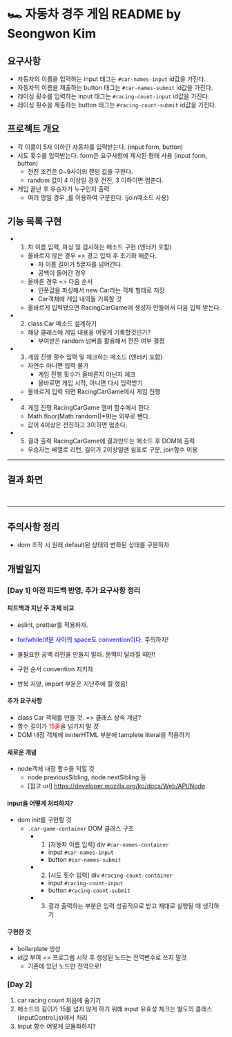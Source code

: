 # 🏎️ 자동차 경주 게임 README by Seongwon Kim

## 요구사항
- 자동차의 이름을 입력하는 input 태그는 `#car-names-input` id값을 가진다.
- 자동차의 이름을 제출하는 button 태그는 `#car-names-submit` id값을 가진다.
- 레이싱 횟수를 입력하는 input 태그는 `#racing-count-input` id값을 가진다.
- 레이싱 횟수을 제출하는 button 태그는 `#racing-count-submit` id값을 가진다.

## 프로젝트 개요
- 각 이름이 5자 이하인 자동차를 입력받는다. (input form, button)
- 시도 횟수를 입력받는다. form은 요구사항에 제시된 형태 사용 (input form, button)
  - 전진 조건은 0~9사이의 랜덤 값을 구한다.
  - random 값이 4 이상일 경우 전진, 3 이하이면 멈춘다.
- 게임 끝난 후 우승자가 누구인지 출력
  - 여러 명일 경우 ,를 이용하여 구분한다. (join메소드 사용)

## 기능 목록 구현
- 1. 차 이름 입력, 파싱 및 검사하는 메소드 구현 (엔터키 포함)
  - 올바르지 않은 경우 => 경고 입력 후 초기화 해준다.
    - 차 이름 길이가 5글자를 넘어간다.
    - 공백이 들어간 경우
  - 올바른 경우 => 다음 순서
    - 인풋값을 파싱해서 new Car라는 객체 형태로 저장
    - Car객체에 게임 내역들 기록할 것
  - 올바르게 입력됐으면 RacingCarGame에 생성자 만들어서 다음 입력 받는다.

- 2. class Car 메소드 설계하기
  - 해당 클래스에 게임 내용을 어떻게 기록할것인가?
    - 부여받은 random 넘버를 활용해서 전진 여부 결정

- 3. 게임 진행 횟수 입력 및 체크하는 메소드 (엔터키 포함)
  - 자연수 아니면 입력 불가
    - 게임 진행 횟수가 올바른지 아닌지 체크
    - 올바르면 게임 시작, 아니면 다시 입력받기
  - 올바르게 입력 되면 RacingCarGame에서 게임 진행

- 4. 게임 진행 RacingCarGame 멤버 함수에서 한다.
  - Math.floor(Math.random()*9)는 외부로 뺀다.
  - 값이 4이상은 전진하고 3이하면 멈춘다.

- 5. 결과 출력 RacingCarGame에 결과만드는 메소드 후 DOM에 출력
  - 우승자는 배열로 리턴, 길이가 2이상일땐 쉼표로 구분, join함수 이용

<hr/>

## 결과 화면

<br/>
<hr/>

## 주의사항 정리
  - dom 조작 시 원래 default된 상태와 변화된 상태를 구분하자

## 개발일지

### [Day 1] 이전 피드백 반영, 추가 요구사항 정리
#### 피드백과 지난 주 과제 비교
  - eslint, prettier를 적용하자.
  - <span style="color:blue">for/while/if문 사이의 space도 convention이다.</span> 주의하자!
  - 불필요한 공백 라인을 만들지 말라. 문맥이 달라질 때만!
  - 구현 순서 convention 지키자

  - 반복 지양, import 부분은 지난주에 잘 했음!

#### 추가 요구사항
  - class Car 객체를 만들 것. => 클래스 상속 개념?
  - 함수 길이가 <span style="color:red">15줄</span>을 넘기지 말 것
  - DOM 내장 객체에 innterHTML 부분에 tamplete literal을 적용하기

#### 새로운 개념
  - node객체 내장 함수들 익힐 것
    - node.previousSibling, node.nextSibling 등
    - [참고 url] https://developer.mozilla.org/ko/docs/Web/API/Node

#### input을 어떻게 처리하지?
  - dom init를 구현할 것
    - `.car-game-container` DOM 클래스 구조
      - 1. [자동차 이름 입력] div `#car-names-container`
        - input `#car-names-input`
        - button `#car-names-submit`
      
      - 2. [시도 횟수 입력] div `#racing-count-container`
        - input `#racing-count-input`
        - button `#racing-count-submit`

      - 3. 결과 출력하는 부분은 입력 성공적으로 받고 제대로 실행될 때 생각하기

#### 구현한 것
  - boilarplate 생성
  - id값 부여 => 프로그램 시작 후 생성된 노드는 전역변수로 쓰지 말것
    - 기존에 있던 노드만 전역으로!

### [Day 2]
1. car racing count 처음에 숨기기
2. 메소드의 길이가 15를 넘지 않게 하기 위해 input 유효성 체크는 별도의 클래스(inputControl.js)에서 처리
3. Input 함수 어떻게 모듈화하지? 